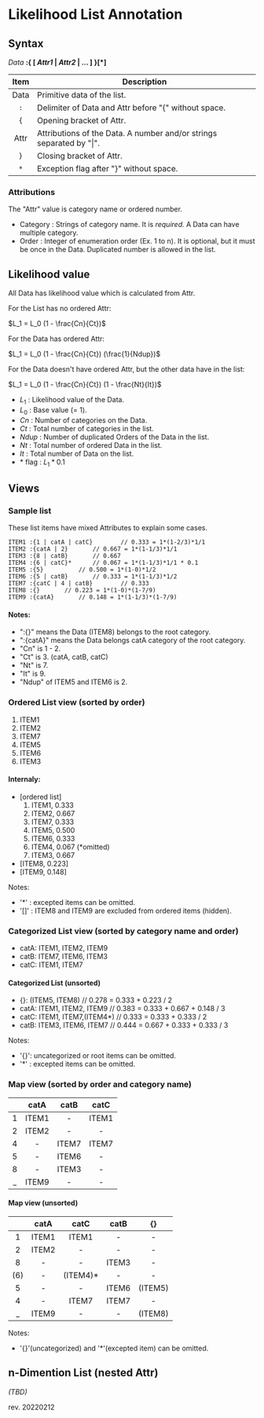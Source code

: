 # Likelihood List Annotation

## Syntax

*Data* **:{ [ *Attr1* | *Attr2* | … ] }[\*]**

| Item | Description |
| :----: | ----------- |
| Data | Primitive data of the list. |
| `:`  | Delimiter of Data and Attr before "{" without space. |
| `{`  | Opening bracket of Attr. |
| Attr | Attributions of the Data. A number and/or strings separated by "\|". |
| `}`  | Closing bracket of Attr. |
| `*`  | Exception flag after "}" without space. |

### Attributions

The "Attr" value is category name or ordered number.
 - Category : Strings of category name. It is *required.* A Data can have multiple category.
 - Order : Integer of enumeration order (Ex. 1 to n). It is optional, but it must be once in the Data. Duplicated number is allowed in the list.


## Likelihood value

All Data has likelihood value which is calculated from Attr.

For the List has no ordered Attr: 

$L_1 = L_0 (1 - \frac{Cn}{Ct})$

For the Data has ordered Attr: 

$L_1 = L_0 (1 - \frac{Cn}{Ct}) (\frac{1}{Ndup})$

For the Data doesn't have ordered Attr, but the other data have in the list:

$L_1 = L_0 (1 - \frac{Cn}{Ct}) (1 - \frac{Nt}{It})$

- $L_1$ : Likelihood value of the Data.
- $L_0$ : Base value (= 1).
- $Cn$ : Number of categories on the Data.
- $Ct$ : Total number of categories in the list.
- $Ndup$ : Number of duplicated Orders of the Data in the list.
- $Nt$ : Total number of ordered Data in the list.
- $It$ : Total number of Data on the list.
- \* flag : $L_1 * 0.1$


## Views

### Sample list

These list items have mixed Attributes to explain some cases.

```
ITEM1 :{1 | catA | catC}		// 0.333 = 1*(1-2/3)*1/1
ITEM2 :{catA | 2}		// 0.667 = 1*(1-1/3)*1/1
ITEM3 :{8 | catB}		// 0.667
ITEM4 :{6 | catC}*		// 0.067 = 1*(1-1/3)*1/1 * 0.1
ITEM5 :{5}			// 0.500 = 1*(1-0)*1/2
ITEM6 :{5 | catB}		// 0.333 = 1*(1-1/3)*1/2
ITEM7 :{catC | 4 | catB}		// 0.333
ITEM8 :{}		// 0.223 = 1*(1-0)*(1-7/9)
ITEM9 :{catA}		// 0.148 = 1*(1-1/3)*(1-7/9)
```

#### Notes:
 - ":{}" means the Data (ITEM8) belongs to the root category.
 - ":{catA}" means the Data belongs catA category of the root category.
 - "Cn" is 1 - 2.
 - "Ct" is 3. (catA, catB, catC)
 - "Nt" is 7.
 - "It" is 9.
 - "Ndup" of ITEM5 and ITEM6 is 2.

### Ordered List view (sorted by order)

 1. ITEM1
 2. ITEM2
 3. ITEM7
 4. ITEM5
 5. ITEM6
 6. ITEM3

#### Internaly:
 - [ordered list]
   1. ITEM1, 0.333
   2. ITEM2, 0.667
   3. ITEM7, 0.333
   4. ITEM5, 0.500
   5. ITEM6, 0.333
   6. ITEM4, 0.067 (\*omitted)
   7. ITEM3, 0.667
 - [ITEM8, 0.223]
 - [ITEM9, 0.148]

Notes:
- '\*' : excepted items can be omitted.
- '[]' : ITEM8 and ITEM9 are excluded from ordered items (hidden).

### Categorized List view (sorted by category name and order)

 - catA: ITEM1, ITEM2, ITEM9
 - catB: ITEM7, ITEM6, ITEM3
 - catC: ITEM1, ITEM7

#### Categorized List (unsorted)

 - {}: (ITEM5, ITEM8)	// 0.278 = 0.333 + 0.223 / 2
 - catA: ITEM1, ITEM2, ITEM9	// 0.383 = 0.333 + 0.667 + 0.148 / 3
 - catC: ITEM1, ITEM7,(ITEM4\*)	// 0.333 = 0.333 + 0.333 / 2
 - catB: ITEM3, ITEM6, ITEM7	// 0.444 = 0.667 + 0.333 + 0.333 / 3

Notes:
- '{}': uncategorized or root items can be omitted.
- '\*' : excepted items can be omitted.

### Map view (sorted by order and category name)

|   |catA | catB | catC |
| :-: | :-: | :-: | :-: |
| 1 | ITEM1 | - | ITEM1 |
| 2 | ITEM2 | - | - |
| 4 | - | ITEM7 | ITEM7 |
| 5 | - | ITEM6 | - |
| 8 | - | ITEM3 | - |
| _ | ITEM9 | - | - |

#### Map view (unsorted)

|     |catA | catC | catB | {} |
| :-: | :-: | :-: | :-: | :-: |
| 1   | ITEM1 | ITEM1 | - | - |
| 2   | ITEM2 | - | - | - |
| 8   | - | - | ITEM3 | - |
| (6) | - | (ITEM4)\* | - | - |
| 5   | - | - | ITEM6 | (ITEM5) |
| 4   | - | ITEM7 | ITEM7 | - |
| _   | ITEM9 | - | - | (ITEM8) |

Notes:
- '{}'(uncategorized) and '*'(excepted item) can be omitted.


## n-Dimention List (nested Attr)

*(TBD)*

rev. 20220212
